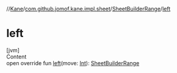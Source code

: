 //[Kane](../../index.md)/[com.github.jomof.kane.impl.sheet](../index.md)/[SheetBuilderRange](index.md)/[left](left.md)



# left  
[jvm]  
Content  
open override fun [left](left.md)(move: [Int](https://kotlinlang.org/api/latest/jvm/stdlib/kotlin/-int/index.html)): [SheetBuilderRange](index.md)  



